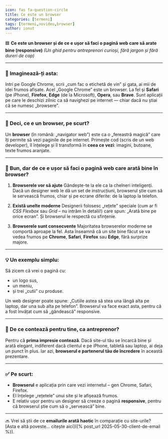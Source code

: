 ```yaml
---
icon: fas fa-question-circle
title: Ce este un browser
categories: [termeni]
tags: [termeni,novideo,browser]
author: ionut
---
```


🟦 **Ce este un browser și de ce e ușor să faci o pagină web care să arate bine (responsive)**
*(Un ghid pentru antreprenori curioși, fără jargon și fără dureri de cap)*

---

### 📌 Imaginează-ți asta:

Intri pe Google Chrome, scrii „cum fac o etichetă de vin” și gata, ai mii de idei frumos afișate. Acel „Google Chrome” este un browser. La fel și **Safari** (pe iPhone), **Firefox**, **Edge** (de la Microsoft), **Opera**, sau **Brave**. Sunt aplicații pe care le deschizi zilnic ca să navighezi pe internet — chiar dacă nu știai că se numesc „browsere”.

---

### 🧠 Deci, ce e un browser, pe scurt?

Un **browser** (în română: „navigator web”) este ca o „fereastră magică” care îți permite să vezi paginile de pe internet. Primește cod (scris de un web developer), îl înțelege și îl transformă în **ceea ce vezi**: imagini, butoane, texte frumos aranjate.

---

### 📱 Bun, dar de ce e ușor să faci o pagină web care arată bine în browser?

1. **Browserele vor să ajute**
   Gândește-te la ele ca la chelneri inteligenți. Dacă un designer web le dă un set de instrucțiuni, browserul știe cum să le servească frumos, chiar și pe ecrane diferite: de la laptop la telefon.

2. **Există unelte moderne**
   Designerii folosesc „rețete” speciale (cum ar fi *CSS Flexbox* sau *Grid* – nu intrăm în detalii!) care spun: „Arată bine pe orice ecran”. Și browserul le respectă cu sfințenie.

3. **Browserele sunt consecvente**
   Majoritatea browserelor moderne se comportă aproape la fel. Asta înseamnă că un site bine făcut se va vedea frumos pe **Chrome**, **Safari**, **Firefox** sau **Edge**, fără surprize majore.

---

### 💡 Un exemplu simplu:

Să zicem că vrei o pagină cu:

* un logo sus,
* un meniu,
* și trei „cutii” cu produse.

Un web designer poate spune: „Cutiile astea să stea una lângă alta pe laptop, dar una sub alta pe telefon”. Browserul va face exact asta, pentru că a fost învățat cum să „gândească” responsive.

---

### 🧩 De ce contează pentru tine, ca antreprenor?

Pentru că **prima impresie contează**. Dacă site-ul tău se încarcă bine și arată elegant, indiferent dacă clientul e pe iPhone, tabletă sau laptop, ai deja un punct în plus. Iar azi, **browserul e partenerul tău de încredere** în această prezentare.

---

### ✅ Pe scurt:

* **Browserul** e aplicația prin care vezi internetul – gen Chrome, Safari, Firefox.
* El înțelege „rețetele” unui site și le afișează frumos.
* E relativ ușor pentru un designer să creeze o pagină **responsive**, pentru că browserul știe cum să o „servească” bine.

---

🔜 Vrei să știi de ce **emailurile arată haotic** în comparație cu site-urile? [Asta e altă poveste... citește aici]({% post_url 2025-05-30-client-de-email %}).
